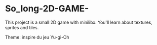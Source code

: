 # So_long-2D-GAME-
This project is a small 2D game with minilibx. You'll learn about textures, sprites and tiles.

Theme: inspire du jeu Yu-gi-Oh

